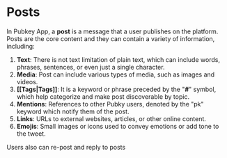 # Posts

In Pubkey App, a **post** is a message that a user publishes on the platform. Posts are the core content and they can contain a variety of information, including:

1. **Text**: There is not text limitation of plain text, which can include words, phrases, sentences, or even just a single character.
2. **Media**: Post can include various types of media, such as images and videos.
3. **[[Tags|Tags]]**: It is a keyword or phrase preceded by the "__#__" symbol, which help categorize and make post discoverable by topic.
4. **Mentions**: References to other Pubky users, denoted by the "pk" keyword which notify them of the post.
5. **Links**: URLs to external websites, articles, or other online content.
6. **Emojis**: Small images or icons used to convey emotions or add tone to the tweet.

Users also can re-post and reply to posts